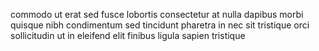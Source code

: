 commodo ut erat sed fusce lobortis consectetur at nulla dapibus morbi quisque
nibh condimentum sed tincidunt pharetra in nec sit tristique orci sollicitudin
ut in eleifend elit finibus ligula sapien tristique